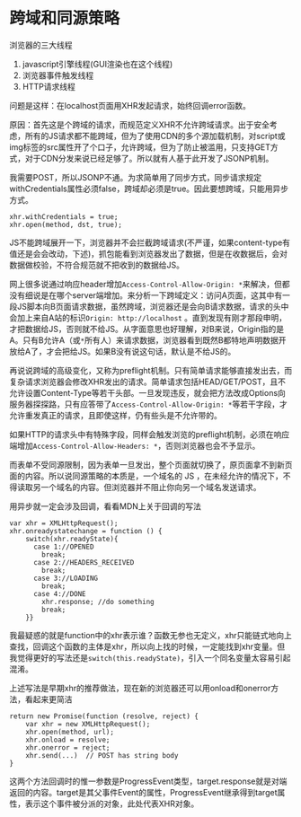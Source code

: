 # 跨域和同源策略

浏览器的三大线程

1. javascript引擎线程(GUI渲染也在这个线程)
2. 浏览器事件触发线程
3. HTTP请求线程

问题是这样：在localhost页面用XHR发起请求，始终回调error函数。

原因：首先这是个跨域的请求，而规范定义XHR不允许跨域请求。出于安全考虑，所有的JS请求都不能跨域，但为了使用CDN的多个源加载机制，对script或img标签的src属性开了个口子，允许跨域，但为了防止被滥用，只支持GET方式，对于CDN分发来说已经足够了。所以就有人基于此开发了JSONP机制。

我需要POST，所以JSONP不通。为求简单用了同步方式，同步请求规定withCredentials属性必须false，跨域却必须是true。因此要想跨域，只能用异步方式。
```
xhr.withCredentials = true;
xhr.open(method, dst, true);
```
JS不能跨域展开一下，浏览器并不会拦截跨域请求(不严谨，如果content-type有值还是会会改动，下述)，抓包能看到浏览器发出了数据，但是在收数据后，会对数据做校验，不符合规范就不把收到的数据给JS。

网上很多说通过响应header增加`Access-Control-Allow-Origin: *`来解决，但都没有细说是在哪个server端增加。来分析一下跨域定义：访问A页面，这其中有一段JS脚本向B页面请求数据，虽然跨域，浏览器还是会向B请求数据，请求的头中会加上来自A站的标识`Origin: http://localhost` 。直到发现有刚才那段申明，才把数据给JS，否则就不给JS。从字面意思也好理解，对B来说，Origin指的是A。只有B允许A（或`*`所有人）来请求数据，浏览器看到既然B都特地声明数据开放给A了，才会把给JS。如果B没有说这句话，默认是不给JS的。

再说说跨域的高级变化，又称为preflight机制。只有简单请求能够直接发出去，而复杂请求浏览器会修改XHR发出的请求。简单请求包括HEAD/GET/POST，且不允许设置Content-Type等若干头部。一旦发现违反，就会把方法改成Options向服务器探探路，只有应答带了`Access-Control-Allow-Origin: *`等若干字段，才允许重发真正的请求，且即使这样，仍有些头是不允许带的。

如果HTTP的请求头中有特殊字段，同样会触发浏览的preflight机制，必须在响应端增加`Access-Control-Allow-Headers: *`，否则浏览器也会不予显示。

而表单不受同源限制，因为表单一旦发出，整个页面就切换了，原页面拿不到新页面的内容。所以说同源策略的本质是，一个域名的 JS ，在未经允许的情况下，不得读取另一个域名的内容。但浏览器并不阻止你向另一个域名发送请求。

用异步就一定会涉及回调，看看MDN上关于回调的写法
```
var xhr = XMLHttpRequest();
xhr.onreadystatechange = function () {
    switch(xhr.readyState){
      case 1://OPENED
        break;
      case 2://HEADERS_RECEIVED
        break;
      case 3://LOADING
        break;
      case 4://DONE
        xhr.response; //do something
        break;
    }}
```
我最疑惑的就是function中的xhr表示谁？函数无参也无定义，xhr只能链式地向上查找，回调这个函数的主体是xhr，所以向上找的时候，一定能找到xhr变量。但我觉得更好的写法还是`switch(this.readyState)`，引入一个同名变量太容易引起混淆。

上述写法是早期xhr的推荐做法，现在新的浏览器还可以用onload和onerror方法，看起来更简洁
```
return new Promise(function (resolve, reject) {
    var xhr = new XMLHttpRequest();
    xhr.open(method, url);
    xhr.onload = resolve;
    xhr.onerror = reject;
    xhr.send(...)  // POST has string body
}
```

这两个方法回调时的惟一参数是ProgressEvent类型，target.response就是对端返回的内容。target是其父事件Event的属性，ProgressEvent继承得到target属性，表示这个事件被分派的对象，此处代表XHR对象。